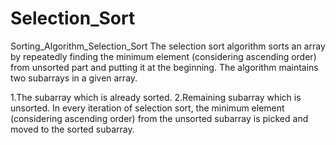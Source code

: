 # Selection_Sort
Sorting_Algorithm_Selection_Sort
The selection sort algorithm sorts an array by repeatedly finding the minimum element (considering ascending order) from
unsorted part and putting it at the beginning. The algorithm maintains two subarrays in a given array.

1.The subarray which is already sorted. 
2.Remaining subarray which is unsorted.
In every iteration of selection sort, the minimum element (considering ascending order) from the unsorted subarray is picked and moved to the sorted subarray. 
